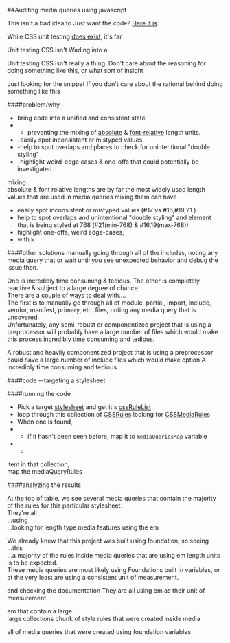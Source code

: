 ##Auditing media queries using javascript 

This isn't a bad idea to 
Just want the code? [Here it is]().

While CSS unit testing [does exist](https://github.com/jamesshore/quixote/blob/master/README.md), it's far 

Unit testing CSS isn't 
Wading into a 

Unit testing CSS isn't really a thing. 
Don't care about the reasoning for doing something like this, or what sort of insight 


Just looking for the snippet
If you don't care about the rational behind doing something like this 




####problem/why



- bring code into a unified and consistent state
- - preventing the mixing of [absolute](https://developer.mozilla.org/en-US/docs/Web/CSS/length#Absolute_length_units) & [font-relative](https://developer.mozilla.org/en-US/docs/Web/CSS/length#Font-relative_lengths) length units.  
- -easily spot inconsistent or mistyped values  
- -help to spot overlaps and places to check for unintentional "double styling"  
- -highlight weird-edge cases & one-offs that could potentially be investigated. 



mixing  
absolute & font relative lengths are by far the most widely used length values that are used in media queries 
mixing them can have


- easily spot inconsistent or mistyped values 
(#17 vs #16,#19,21 )  
- help to spot overlaps and unintentional "double styling" 
and element that is being styled at 768
(#21(min-768) & #16,19(max-768))
- highlight one-offs, weird edge-cases,    
- with k


####other solutions
manually going through all of the includes, noting any media query that 
or wait until you see unexpected behavior and debug the issue then.  

One is incredibly time consuming & tedious. The other is completely reactive & subject to a large degree of chance.  
There are a couple of ways to deal with....  
The first is to manually go through all of module, partial, import, include, vendor, manifest, primary, etc. files, noting any media query that is uncovered.  
Unfortunately, any semi-robust or componentized project that is using a preprocessor will probably have a large number of files which would make this process incredibly time consuming and tedious. 

A robust and heavily componentized project that is using a preprocessor could have a large number of include files which would make option A incredibly time consuming and tedious.  


####code
--targeting a stylesheet 


####running the code

- Pick a target [stylesheet](https://developer.mozilla.org/en-US/docs/Web/API/Document/styleSheets) and get it's [cssRuleList](https://developer.mozilla.org/en-US/docs/Web/API/CSSRuleList)  
- loop through this collection of [CSSRules](https://developer.mozilla.org/en-US/docs/Web/API/CSSRule) looking for [CSSMediaRules](https://developer.mozilla.org/en-US/docs/Web/API/CSSMediaRule)  
- When one is found,  
- - if it hasn't been seen before, map it to `mediaQueriesMap` variable
- -    

item in that collection,  
map the mediaQueryRules  

####analyzing the results 

At the top of table, we see several media queries that contain the majority of the rules for this particular stylesheet.  
They're all   
...using  
...looking for length type media features using the em   


We already knew that this project was built using foundation, so seeing  
...this  
...a majority of the rules inside media queries that are using em length units is to be expected.  
These media queries are most likely using Foundations built in variables, or at the very least are using a consistent unit of measurement.  




and checking the documentation 
They are all using em as their unit of measurement.   


em that contain a large  
large collections  chunk of style rules that were created inside media 

all of media queries that were created using foundation variables 